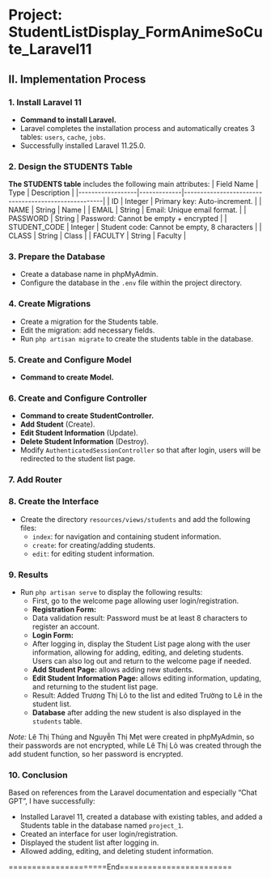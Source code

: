 # Project: StudentListDisplay_FormAnimeSoCute_Laravel11

## II. Implementation Process

### 1. Install Laravel 11

-   **Command to install Laravel.**
-   Laravel completes the installation process and automatically creates 3 tables: `users`, `cache`, `jobs`.
-   Successfully installed Laravel 11.25.0.

### 2. Design the STUDENTS Table

**The STUDENTS table** includes the following main attributes:
| Field Name | Type | Description |
|------------------|-------------|-----------------------------------------------------|
| ID | Integer | Primary key: Auto-increment. |
| NAME | String | Name |
| EMAIL | String | Email: Unique email format. |
| PASSWORD | String | Password: Cannot be empty + encrypted |
| STUDENT_CODE | Integer | Student code: Cannot be empty, 8 characters |
| CLASS | String | Class |
| FACULTY | String | Faculty |

### 3. Prepare the Database

-   Create a database name in phpMyAdmin.
-   Configure the database in the `.env` file within the project directory.

### 4. Create Migrations

-   Create a migration for the Students table.
-   Edit the migration: add necessary fields.
-   Run `php artisan migrate` to create the students table in the database.

### 5. Create and Configure Model

-   **Command to create Model.**

### 6. Create and Configure Controller

-   **Command to create StudentController.**
-   **Add Student** (Create).
-   **Edit Student Information** (Update).
-   **Delete Student Information** (Destroy).
-   Modify `AuthenticatedSessionController` so that after login, users will be redirected to the student list page.

### 7. Add Router

### 8. Create the Interface

-   Create the directory `resources/views/students` and add the following files:
    -   `index`: for navigation and containing student information.
    -   `create`: for creating/adding students.
    -   `edit`: for editing student information.

### 9. Results

-   Run `php artisan serve` to display the following results:
    -   First, go to the welcome page allowing user login/registration.
    -   **Registration Form:**
    -   Data validation result: Password must be at least 8 characters to register an account.
    -   **Login Form:**
    -   After logging in, display the Student List page along with the user information, allowing for adding, editing, and deleting students. Users can also log out and return to the welcome page if needed.
    -   **Add Student Page:** allows adding new students.
    -   **Edit Student Information Page:** allows editing information, updating, and returning to the student list page.
    -   Result: Added Trương Thị Lỏ to the list and edited Trường to Lê in the student list.
    -   **Database** after adding the new student is also displayed in the `students` table.

_Note:_ Lê Thị Thúng and Nguyễn Thị Mẹt were created in phpMyAdmin, so their passwords are not encrypted, while Lê Thị Lỏ was created through the add student function, so her password is encrypted.

### 10. Conclusion

Based on references from the Laravel documentation and especially “Chat GPT”, I have successfully:

-   Installed Laravel 11, created a database with existing tables, and added a Students table in the database named `project_1`.
-   Created an interface for user login/registration.
-   Displayed the student list after logging in.
-   Allowed adding, editing, and deleting student information.

=====================End========================

